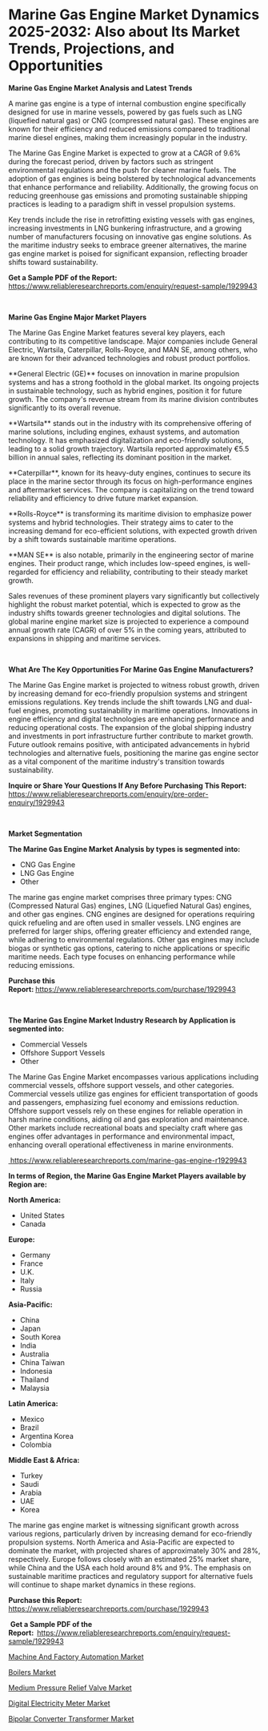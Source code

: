 <p><h1>Marine Gas Engine Market Dynamics 2025-2032: Also about Its Market Trends, Projections, and Opportunities</h1></p><p><strong>Marine Gas Engine Market Analysis and Latest Trends</strong></p>
<p><p>A marine gas engine is a type of internal combustion engine specifically designed for use in marine vessels, powered by gas fuels such as LNG (liquefied natural gas) or CNG (compressed natural gas). These engines are known for their efficiency and reduced emissions compared to traditional marine diesel engines, making them increasingly popular in the industry.</p><p>The Marine Gas Engine Market is expected to grow at a CAGR of 9.6% during the forecast period, driven by factors such as stringent environmental regulations and the push for cleaner marine fuels. The adoption of gas engines is being bolstered by technological advancements that enhance performance and reliability. Additionally, the growing focus on reducing greenhouse gas emissions and promoting sustainable shipping practices is leading to a paradigm shift in vessel propulsion systems.</p><p>Key trends include the rise in retrofitting existing vessels with gas engines, increasing investments in LNG bunkering infrastructure, and a growing number of manufacturers focusing on innovative gas engine solutions. As the maritime industry seeks to embrace greener alternatives, the marine gas engine market is poised for significant expansion, reflecting broader shifts toward sustainability.</p></p>
<p><strong>Get a Sample PDF of the Report:&nbsp;</strong> <a href="https://www.reliableresearchreports.com/enquiry/request-sample/1929943?utm_campaign=8&utm_medium=2&utm_source=Github&utm_content=ia&utm_term=16012025&utm_id=marine-gas-engine">https://www.reliableresearchreports.com/enquiry/request-sample/1929943</a></p>
<p>&nbsp;</p>
<p><strong>Marine Gas Engine Major Market Players</strong></p>
<p><p>The Marine Gas Engine Market features several key players, each contributing to its competitive landscape. Major companies include General Electric, Wartsila, Caterpillar, Rolls-Royce, and MAN SE, among others, who are known for their advanced technologies and robust product portfolios.</p><p>**General Electric (GE)** focuses on innovation in marine propulsion systems and has a strong foothold in the global market. Its ongoing projects in sustainable technology, such as hybrid engines, position it for future growth. The company's revenue stream from its marine division contributes significantly to its overall revenue.</p><p>**Wartsila** stands out in the industry with its comprehensive offering of marine solutions, including engines, exhaust systems, and automation technology. It has emphasized digitalization and eco-friendly solutions, leading to a solid growth trajectory. Wartsila reported approximately €5.5 billion in annual sales, reflecting its dominant position in the market.</p><p>**Caterpillar**, known for its heavy-duty engines, continues to secure its place in the marine sector through its focus on high-performance engines and aftermarket services. The company is capitalizing on the trend toward reliability and efficiency to drive future market expansion.</p><p>**Rolls-Royce** is transforming its maritime division to emphasize power systems and hybrid technologies. Their strategy aims to cater to the increasing demand for eco-efficient solutions, with expected growth driven by a shift towards sustainable maritime operations.</p><p>**MAN SE** is also notable, primarily in the engineering sector of marine engines. Their product range, which includes low-speed engines, is well-regarded for efficiency and reliability, contributing to their steady market growth.</p><p>Sales revenues of these prominent players vary significantly but collectively highlight the robust market potential, which is expected to grow as the industry shifts towards greener technologies and digital solutions. The global marine engine market size is projected to experience a compound annual growth rate (CAGR) of over 5% in the coming years, attributed to expansions in shipping and maritime services.</p></p>
<p>&nbsp;</p>
<p><strong>What Are The Key Opportunities For Marine Gas Engine Manufacturers?</strong></p>
<p><p>The Marine Gas Engine market is projected to witness robust growth, driven by increasing demand for eco-friendly propulsion systems and stringent emissions regulations. Key trends include the shift towards LNG and dual-fuel engines, promoting sustainability in maritime operations. Innovations in engine efficiency and digital technologies are enhancing performance and reducing operational costs. The expansion of the global shipping industry and investments in port infrastructure further contribute to market growth. Future outlook remains positive, with anticipated advancements in hybrid technologies and alternative fuels, positioning the marine gas engine sector as a vital component of the maritime industry's transition towards sustainability.</p></p>
<p><strong>Inquire or Share Your Questions If Any Before Purchasing This Report:</strong> <a href="https://www.reliableresearchreports.com/enquiry/pre-order-enquiry/1929943?utm_campaign=8&utm_medium=2&utm_source=Github&utm_content=ia&utm_term=16012025&utm_id=marine-gas-engine">https://www.reliableresearchreports.com/enquiry/pre-order-enquiry/1929943</a></p>
<p>&nbsp;</p>
<p><strong>Market Segmentation</strong></p>
<p><strong>The Marine Gas Engine Market Analysis by types is segmented into:</strong></p>
<p><ul><li>CNG Gas Engine</li><li>LNG Gas Engine</li><li>Other</li></ul></p>
<p><p>The marine gas engine market comprises three primary types: CNG (Compressed Natural Gas) engines, LNG (Liquefied Natural Gas) engines, and other gas engines. CNG engines are designed for operations requiring quick refueling and are often used in smaller vessels. LNG engines are preferred for larger ships, offering greater efficiency and extended range, while adhering to environmental regulations. Other gas engines may include biogas or synthetic gas options, catering to niche applications or specific maritime needs. Each type focuses on enhancing performance while reducing emissions.</p></p>
<p><strong>Purchase this Report:&nbsp;</strong><a href="https://www.reliableresearchreports.com/purchase/1929943?utm_campaign=8&utm_medium=2&utm_source=Github&utm_content=ia&utm_term=16012025&utm_id=marine-gas-engine">https://www.reliableresearchreports.com/purchase/1929943</a></p>
<p>&nbsp;</p>
<p><strong>The Marine Gas Engine Market Industry Research by Application is segmented into:</strong></p>
<p><ul><li>Commercial Vessels</li><li>Offshore Support Vessels</li><li>Other</li></ul></p>
<p><p>The Marine Gas Engine Market encompasses various applications including commercial vessels, offshore support vessels, and other categories. Commercial vessels utilize gas engines for efficient transportation of goods and passengers, emphasizing fuel economy and emissions reduction. Offshore support vessels rely on these engines for reliable operation in harsh marine conditions, aiding oil and gas exploration and maintenance. Other markets include recreational boats and specialty craft where gas engines offer advantages in performance and environmental impact, enhancing overall operational effectiveness in marine environments.</p></p>
<p><a href="https://www.reliableresearchreports.com/marine-gas-engine-r1929943?utm_campaign=8&utm_medium=2&utm_source=Github&utm_content=ia&utm_term=16012025&utm_id=marine-gas-engine">&nbsp;https://www.reliableresearchreports.com/marine-gas-engine-r1929943</a></p>
<p><strong>In terms of Region, the Marine Gas Engine Market Players available by Region are:</strong></p>
<p>
    <p> <strong> North America: </strong>
        <ul>
            <li>United States</li>
            <li>Canada</li>
        </ul>
        </p> 
    <p> <strong> Europe: </strong>
        <ul>
            <li>Germany</li>
            <li>France</li>
            <li>U.K.</li>
            <li>Italy</li>
            <li>Russia</li>
        </ul>
        </p> 
    <p> <strong> Asia-Pacific: </strong>
        <ul>
            <li>China</li>
            <li>Japan</li>
            <li>South Korea</li>
            <li>India</li>
            <li>Australia</li>
            <li>China Taiwan</li>
            <li>Indonesia</li>
            <li>Thailand</li>
            <li>Malaysia</li>
        </ul>
        </p> 
    <p> <strong> Latin America: </strong>
        <ul>
            <li>Mexico</li>
            <li>Brazil</li>
            <li>Argentina Korea</li>
            <li>Colombia</li>
        </ul>
        </p> 
    <p> <strong> Middle East & Africa: </strong>
        <ul>
            <li>Turkey</li>
            <li>Saudi</li>
            <li>Arabia</li>
            <li>UAE</li>
            <li>Korea</li>
        </ul>
    </p>
    </p>
<p><p>The marine gas engine market is witnessing significant growth across various regions, particularly driven by increasing demand for eco-friendly propulsion systems. North America and Asia-Pacific are expected to dominate the market, with projected shares of approximately 30% and 28%, respectively. Europe follows closely with an estimated 25% market share, while China and the USA each hold around 8% and 9%. The emphasis on sustainable maritime practices and regulatory support for alternative fuels will continue to shape market dynamics in these regions.</p></p>
<p><strong>Purchase this Report: </strong><a href="https://www.reliableresearchreports.com/purchase/1929943?utm_campaign=8&utm_medium=2&utm_source=Github&utm_content=ia&utm_term=16012025&utm_id=marine-gas-engine">https://www.reliableresearchreports.com/purchase/1929943</a></p>
<p>&nbsp;<strong>Get a Sample PDF of the Report:&nbsp;&nbsp;</strong><a href="https://www.reliableresearchreports.com/enquiry/request-sample/1929943?utm_campaign=8&utm_medium=2&utm_source=Github&utm_content=ia&utm_term=16012025&utm_id=marine-gas-engine">https://www.reliableresearchreports.com/enquiry/request-sample/1929943</a></p>
<p><strong></strong></p>
<p><p><a href="https://github.com/bornergabrielle89/Market-Research-Report-List-1/blob/main/machine-and-factory-automation-market.md?utm_campaign=8&utm_medium=2&utm_source=Github&utm_content=ia&utm_term=16012025&utm_id=marine-gas-engine">Machine And Factory Automation Market</a></p><p><a href="https://github.com/wileonie19657/Market-Research-Report-List-1/blob/main/boilers-market.md?utm_campaign=8&utm_medium=2&utm_source=Github&utm_content=ia&utm_term=16012025&utm_id=marine-gas-engine">Boilers Market</a></p><p><a href="https://github.com/toldenargelia86/Market-Research-Report-List-1/blob/main/medium-pressure-relief-valve-market.md?utm_campaign=8&utm_medium=2&utm_source=Github&utm_content=ia&utm_term=16012025&utm_id=marine-gas-engine">Medium Pressure Relief Valve Market</a></p><p><a href="https://github.com/comasnickie/Market-Research-Report-List-1/blob/main/digital-electricity-meter-market.md?utm_campaign=8&utm_medium=2&utm_source=Github&utm_content=ia&utm_term=16012025&utm_id=marine-gas-engine">Digital Electricity Meter Market</a></p><p><a href="https://github.com/mcfred89/Market-Research-Report-List-1/blob/main/bipolar-converter-transformer-market.md?utm_campaign=8&utm_medium=2&utm_source=Github&utm_content=ia&utm_term=16012025&utm_id=marine-gas-engine">Bipolar Converter Transformer Market</a></p></p>